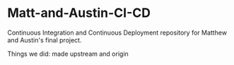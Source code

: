 # Matt-and-Austin-CI-CD
Continuous Integration and Continuous Deployment repository for Matthew and Austin's final project.

Things we did:
made upstream and origin
